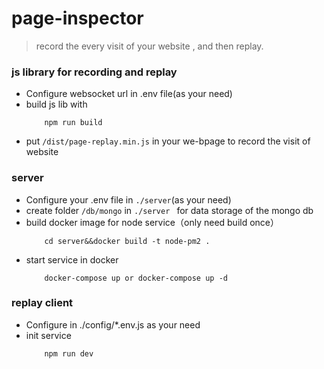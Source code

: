 # page-inspector

> record the every visit of your website , and then replay.

### js library for recording and replay

- Configure websocket url in .env file(as your need)
- build js lib with 
    ```
        npm run build
    ```
- put `/dist/page-replay.min.js` in your we-bpage to record the visit of website
### server

- Configure your .env file in `./server`(as your need)
- create folder `/db/mongo` in `./server ` for data storage of the mongo db 
- build docker image for node service（only need build once）
    ```
        cd server&&docker build -t node-pm2 .
    ```
- start service in docker
    ```
        docker-compose up or docker-compose up -d 
    ```

### replay client

- Configure in ./config/*.env.js as your need
- init service
    ```
        npm run dev
    ```
